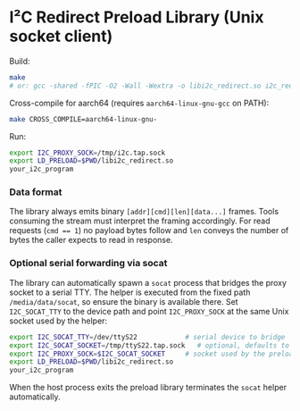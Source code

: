 # I²C Redirect Preload Library (Unix socket client)

Build:
```bash
make
# or: gcc -shared -fPIC -O2 -Wall -Wextra -o libi2c_redirect.so i2c_redirect.c -ldl
```

Cross-compile for aarch64 (requires `aarch64-linux-gnu-gcc` on PATH):
```bash
make CROSS_COMPILE=aarch64-linux-gnu-
```

Run:
```bash
export I2C_PROXY_SOCK=/tmp/i2c.tap.sock
export LD_PRELOAD=$PWD/libi2c_redirect.so
your_i2c_program
```

### Data format

The library always emits binary `[addr][cmd][len][data...]` frames. Tools
consuming the stream must interpret the framing accordingly. For read requests
(`cmd == 1`) no payload bytes follow and `len` conveys the number of bytes the
caller expects to read in response.

### Optional serial forwarding via socat

The library can automatically spawn a `socat` process that bridges the proxy
socket to a serial TTY.  The helper is executed from the fixed path
`/media/data/socat`, so ensure the binary is available there.  Set
`I2C_SOCAT_TTY` to the device path and point `I2C_PROXY_SOCK` at the same Unix
socket used by the helper:

```bash
export I2C_SOCAT_TTY=/dev/ttyS22            # serial device to bridge
export I2C_SOCAT_SOCKET=/tmp/ttyS22.tap.sock   # optional, defaults to /tmp/ttyS22.tap.sock
export I2C_PROXY_SOCK=$I2C_SOCAT_SOCKET     # socket used by the preload library
export LD_PRELOAD=$PWD/libi2c_redirect.so
your_i2c_program
```

When the host process exits the preload library terminates the `socat`
helper automatically.
